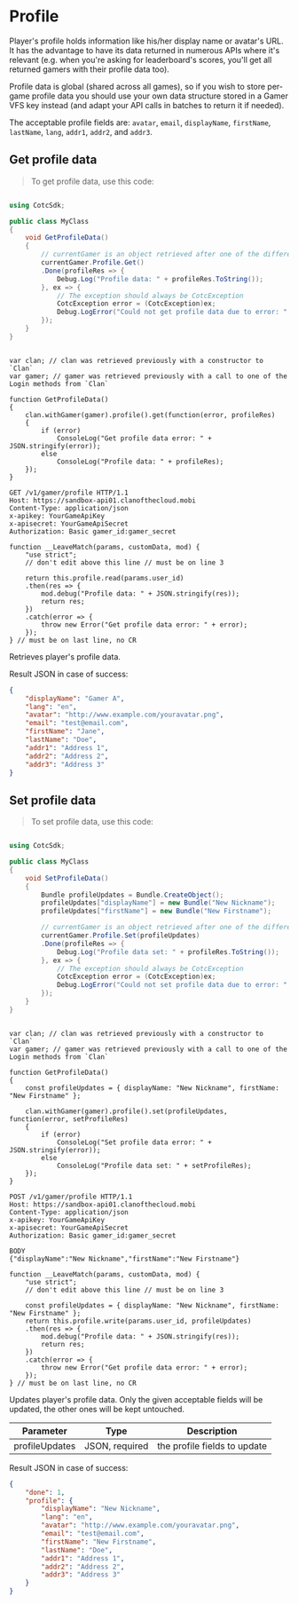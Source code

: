 # Profile

Player's profile holds information like his/her display name or avatar's URL. It has the advantage to have its data
returned in numerous APIs where it's relevant (e.g. when you're asking for leaderboard's scores, you'll get all
returned gamers with their profile data too).

Profile data is global (shared across all games), so if you wish to store per-game profile data you should use your
own data structure stored in a Gamer VFS key instead (and adapt your API calls in batches to return it if needed).

The acceptable profile fields are: `avatar`, `email`, `displayName`, `firstName`, `lastName`, `lang`, `addr1`,
`addr2`, and `addr3`.

## Get profile data

> To get profile data, use this code:

```cpp
```

```csharp
using CotcSdk;

public class MyClass
{
    void GetProfileData()
    {
        // currentGamer is an object retrieved after one of the different Login functions.
        currentGamer.Profile.Get()
        .Done(profileRes => {
            Debug.Log("Profile data: " + profileRes.ToString());
        }, ex => {
            // The exception should always be CotcException
            CotcException error = (CotcException)ex;
            Debug.LogError("Could not get profile data due to error: " + error.ErrorCode + " (" + error.ErrorInformation + ")");
        });
    }
}
```

```objective_c
```

```javascript--client
var clan; // clan was retrieved previously with a constructor to `Clan`
var gamer; // gamer was retrieved previously with a call to one of the Login methods from `Clan`

function GetProfileData()
{
    clan.withGamer(gamer).profile().get(function(error, profileRes)
    {
        if (error)
		    ConsoleLog("Get profile data error: " + JSON.stringify(error));
	    else
		    ConsoleLog("Profile data: " + profileRes);
    });
}
```

```http
GET /v1/gamer/profile HTTP/1.1
Host: https://sandbox-api01.clanofthecloud.mobi
Content-Type: application/json
x-apikey: YourGameApiKey
x-apisecret: YourGameApiSecret
Authorization: Basic gamer_id:gamer_secret
```

```javascript--server
function __LeaveMatch(params, customData, mod) {
    "use strict";
    // don't edit above this line // must be on line 3
  
    return this.profile.read(params.user_id)
    .then(res => {
        mod.debug("Profile data: " + JSON.stringify(res));
        return res;
    })
    .catch(error => {
  	    throw new Error("Get profile data error: " + error);
    });
} // must be on last line, no CR
```

Retrieves player's profile data.

<aside class="success">
Result JSON in case of success:
</aside>

```json
{
	"displayName": "Gamer A",
	"lang": "en",
	"avatar": "http://www.example.com/youravatar.png",
	"email": "test@email.com",
	"firstName": "Jane",
	"lastName": "Doe",
	"addr1": "Address 1",
	"addr2": "Address 2",
	"addr3": "Address 3"
}
```

## Set profile data

> To set profile data, use this code:

```cpp
```

```csharp
using CotcSdk;

public class MyClass
{
    void SetProfileData()
    {
		Bundle profileUpdates = Bundle.CreateObject();
		profileUpdates["displayName"] = new Bundle("New Nickname");
		profileUpdates["firstName"] = new Bundle("New Firstname");

        // currentGamer is an object retrieved after one of the different Login functions.
        currentGamer.Profile.Set(profileUpdates)
        .Done(profileRes => {
            Debug.Log("Profile data set: " + profileRes.ToString());
        }, ex => {
            // The exception should always be CotcException
            CotcException error = (CotcException)ex;
            Debug.LogError("Could not set profile data due to error: " + error.ErrorCode + " (" + error.ErrorInformation + ")");
        });
    }
}
```

```objective_c
```

```javascript--client
var clan; // clan was retrieved previously with a constructor to `Clan`
var gamer; // gamer was retrieved previously with a call to one of the Login methods from `Clan`

function GetProfileData()
{
	const profileUpdates = { displayName: "New Nickname", firstName: "New Firstname" };

    clan.withGamer(gamer).profile().set(profileUpdates, function(error, setProfileRes)
    {
        if (error)
		    ConsoleLog("Set profile data error: " + JSON.stringify(error));
	    else
		    ConsoleLog("Profile data set: " + setProfileRes);
    });
}
```

```http
POST /v1/gamer/profile HTTP/1.1
Host: https://sandbox-api01.clanofthecloud.mobi
Content-Type: application/json
x-apikey: YourGameApiKey
x-apisecret: YourGameApiSecret
Authorization: Basic gamer_id:gamer_secret

BODY
{"displayName":"New Nickname","firstName":"New Firstname"}
```

```javascript--server
function __LeaveMatch(params, customData, mod) {
    "use strict";
    // don't edit above this line // must be on line 3
  
	const profileUpdates = { displayName: "New Nickname", firstName: "New Firstname" };
    return this.profile.write(params.user_id, profileUpdates)
    .then(res => {
        mod.debug("Profile data: " + JSON.stringify(res));
        return res;
    })
    .catch(error => {
  	    throw new Error("Get profile data error: " + error);
    });
} // must be on last line, no CR
```

Updates player's profile data. Only the given acceptable fields will be updated, the other ones will be kept untouched.

Parameter | Type | Description
--------- | ---- | -----------
profileUpdates | JSON, required | the profile fields to update

<aside class="success">
Result JSON in case of success:
</aside>

```json
{
	"done": 1,
	"profile": {
		"displayName": "New Nickname",
		"lang": "en",
		"avatar": "http://www.example.com/youravatar.png",
		"email": "test@email.com",
		"firstName": "New Firstname",
		"lastName": "Doe",
		"addr1": "Address 1",
		"addr2": "Address 2",
		"addr3": "Address 3"
	}
}
```

